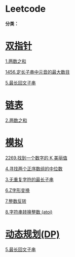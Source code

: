 # Leetcode

**分类：**

# [**双指针**](https://github.com/gg-tr/leet-code/tree/main/%E5%8F%8C%E6%8C%87%E9%92%88)

  [1.两数之和](https://github.com/gg-tr/leet-code/blob/main/%E5%8F%8C%E6%8C%87%E9%92%88/1.%20%E4%B8%A4%E6%95%B0%E4%B9%8B%E5%92%8C.md)

  [1456.定长子串中元音的最大数目](https://leetcode.cn/problems/maximum-number-of-vowels-in-a-substring-of-given-length/)

  [5.最长回文子串](https://github.com/gg-tr/leet-code/blob/main/%E5%8A%A8%E6%80%81%E8%A7%84%E5%88%92/5.%20%E6%9C%80%E9%95%BF%E5%9B%9E%E6%96%87%E5%AD%90%E4%B8%B2.md)



# [链表](https://github.com/gg-tr/leet-code/tree/main/%E9%93%BE%E8%A1%A8)

  [2.两数之和](https://github.com/gg-tr/leet-code/blob/main/%E9%93%BE%E8%A1%A8/2.%20%E4%B8%A4%E6%95%B0%E7%9B%B8%E5%8A%A0.md)

  

# [模拟](https://github.com/gg-tr/leet-code/tree/main/%E6%A8%A1%E6%8B%9F)

  [2269.找到一个数字的 K 美丽值](https://github.com/gg-tr/leet-code/blob/main/%E6%A8%A1%E6%8B%9F/2269.%20%E6%89%BE%E5%88%B0%E4%B8%80%E4%B8%AA%E6%95%B0%E5%AD%97%E7%9A%84%20K%20%E7%BE%8E%E4%B8%BD%E5%80%BC.md)

  [4.寻找两个正序数组的中位数](https://github.com/gg-tr/leet-code/blob/main/%E6%A8%A1%E6%8B%9F/4.%20%E5%AF%BB%E6%89%BE%E4%B8%A4%E4%B8%AA%E6%AD%A3%E5%BA%8F%E6%95%B0%E7%BB%84%E7%9A%84%E4%B8%AD%E4%BD%8D%E6%95%B0.md)

  [3.无重复字符的最长子串](https://github.com/gg-tr/leet-code/blob/main/%E5%8F%8C%E6%8C%87%E9%92%88/3.%20%E6%97%A0%E9%87%8D%E5%A4%8D%E5%AD%97%E7%AC%A6%E7%9A%84%E6%9C%80%E9%95%BF%E5%AD%90%E4%B8%B2.md)

  [6.Z字形变换](https://github.com/gg-tr/leet-code/blob/main/%E6%A8%A1%E6%8B%9F/6.%20Z%20%E5%AD%97%E5%BD%A2%E5%8F%98%E6%8D%A2.md)

  [7.整数反转](https://github.com/gg-tr/leet-code/blob/main/%E6%A8%A1%E6%8B%9F/7.%20%E6%95%B4%E6%95%B0%E5%8F%8D%E8%BD%AC.md)

  [8.字符串转换整数 (atoi)](https://github.com/gg-tr/leet-code/blob/main/%E6%A8%A1%E6%8B%9F/8.%20%E5%AD%97%E7%AC%A6%E4%B8%B2%E8%BD%AC%E6%8D%A2%E6%95%B4%E6%95%B0%20(atoi).md)

# [动态规划(DP)](https://github.com/gg-tr/leet-code/tree/main/%E5%8A%A8%E6%80%81%E8%A7%84%E5%88%92)

  [5.最长回文子串](https://github.com/gg-tr/leet-code/blob/main/%E5%8A%A8%E6%80%81%E8%A7%84%E5%88%92/5.%20%E6%9C%80%E9%95%BF%E5%9B%9E%E6%96%87%E5%AD%90%E4%B8%B2.md)

